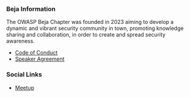 ### Beja Information

The OWASP Beja Chapter was founded in 2023 aiming to develop a dynamic and
vibrant security community in town, promoting knowledge sharing and
collaboration, in order to create and spread security awareness.

* [Code of Conduct]
* [Speaker Agreement]

### Social Links

* [Meetup]

[Code of Conduct]: /www-policy/operational/conferences-events.html
[Speaker Agreement]: /www-policy/legal/speaker-agreement
[Meetup]: https://www.meetup.com/owasp-beja-chapter/
